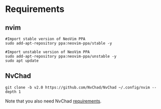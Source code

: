 # Requirements
## nvim
```
#Import stable version of NeoVim PPA
sudo add-apt-repository ppa:neovim-ppa/stable -y

#Import unstable version of NeoVim PPA
sudo add-apt-repository ppa:neovim-ppa/unstable -y
sudo apt update
```

## NvChad
```
git clone -b v2.0 https://github.com/NvChad/NvChad ~/.config/nvim --depth 1
```

Note that you also need NvChad [requirements](https://nvchad.com/docs/quickstart/install/).
